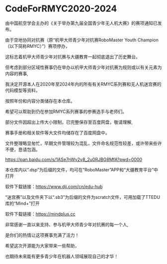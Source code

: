 # CodeForRMYC2020-2024
由中国航空学会主办的《关于举办第九届全国青少年无人机大赛》的赛项通知已发布。

由于空地协同对抗赛（原“机甲大师青少年对抗赛RoboMaster Youth Champion（以下简称RMYC）”）赛项停办，

这标志着机甲大师青少年对抗赛与大疆教育一起彻底退出了历史舞台。

但考虑到部分区域性赛事仍在举办以机甲大师青少年对抗赛为规则或以有关元素为内容的赛事,

我决定开源本人在2020年至2024年内的所有有关RMYC系列赛和无人机迷宫赛的代码模型等资料，

按照年份和内容分类储存在本仓库。

希望可以帮助到仍在参加RMYC系列赛事的参赛选手与老师们。

部分文件因超出上传大小限制，已完整保存至百度网盘，敬请理解,

赛事手册和相关软件等大文件均储存在了百度网盘中。

文件整理略显匆忙，早期文件管理较为混乱，文件命名规范性较差，或许带来些许不便，恳请包涵。

https://pan.baidu.com/s/1ASe7nWv2v8_2u0RJBG8MfA?pwd=0000 

本仓库内以“.dsp”为后缀的文件，均可在“RoboMaster”APP和“大疆教育平台”中打开

软件下载链接：https://www.dji.com/cn/edu-hub

“迷宫赛”以及文件夹下以“.sb3”为后缀的文件为scratch文件，可用加载了TTEDU库的“Mind+”打开

软件下载链接：https://mindplus.cc

非常感谢一直以来支持、参与机甲大师青少年对抗赛的每一个人,

是你们的热情让这项赛事充满了活力！

希望这次开源能为大家带来一些帮助，

也期待未来能有更多青少年在机器人领域展现自己的才华！
